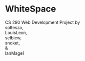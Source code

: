 # WhiteSpace
CS 290 Web Development Project by <br />
soltesza, <br /> 
LouisLeon, <br />
selbiew, <br />
snoket, <br />
& <br />
IanMage1
